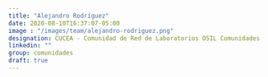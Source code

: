 ```yaml
---
title: "Alejandro Rodríguez"
date: 2020-08-10T16:37:07-05:00
image : "/images/team/alejandro-rodriguez.png"
designation: CUCEA - Comunidad de Red de Laboratorios OSIL Comunidades FOSS México
linkedin: ""
group: comunidades
draft: true
---
```


